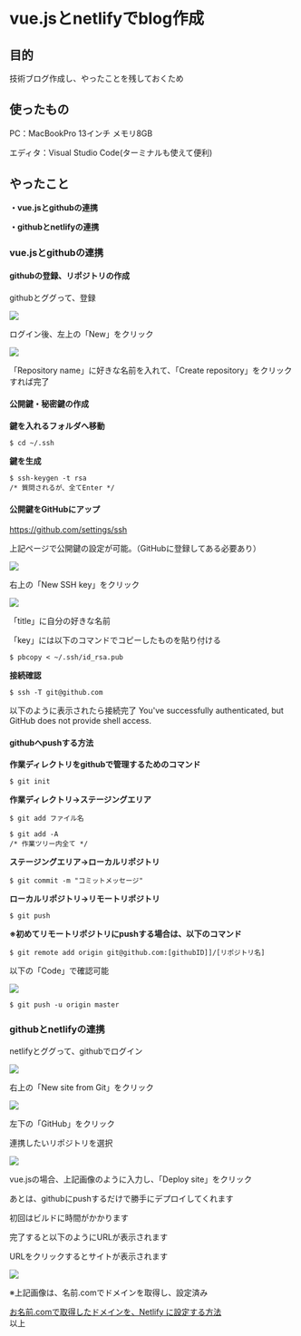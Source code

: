 # vue.jsとnetlifyでblog作成
## 目的
技術ブログ作成し、やったことを残しておくため

## 使ったもの
PC：MacBookPro 13インチ メモリ8GB

エディタ：Visual Studio Code(ターミナルも使えて便利)

## やったこと
**・vue.jsとgithubの連携**

**・githubとnetlifyの連携**

### vue.jsとgithubの連携
#### githubの登録、リポジトリの作成
githubとググって、登録

<img src="./img/article1/NewRepositories.png" decoding="async">

ログイン後、左上の「New」をクリック

<img src="./img/article1/CreateRepositories.png" decoding="async">

「Repository name」に好きな名前を入れて、「Create repository」をクリックすれば完了

#### 公開鍵・秘密鍵の作成
**鍵を入れるフォルダへ移動**

```
$ cd ~/.ssh
```

**鍵を生成**

```
$ ssh-keygen -t rsa
/* 質問されるが、全てEnter */
```

#### 公開鍵をGitHubにアップ
<a href="https://github.com/settings/ssh" target="_blank">https://github.com/settings/ssh</a>

上記ページで公開鍵の設定が可能。（GitHubに登録してある必要あり）

<img src="./img/article1/SSHkey.png" decoding="async">

右上の「New SSH key」をクリック

<img src="./img/article1/addnew.png" decoding="async">

「title」に自分の好きな名前

「key」には以下のコマンドでコピーしたものを貼り付ける

```
$ pbcopy < ~/.ssh/id_rsa.pub
```

**接続確認**

```
$ ssh -T git@github.com
```

以下のように表示されたら接続完了
You've successfully authenticated, but GitHub does not provide shell access.

#### githubへpushする方法
**作業ディレクトリをgithubで管理するためのコマンド**

```
$ git init
```

**作業ディレクトリ→ステージングエリア**

```
$ git add ファイル名
```

```
$ git add -A
/* 作業ツリー内全て */
```

**ステージングエリア→ローカルリポジトリ**

```
$ git commit -m "コミットメッセージ"
```

**ローカルリポジトリ→リモートリポジトリ**

```
$ git push
```

**※初めてリモートリポジトリにpushする場合は、以下のコマンド**

```
$ git remote add origin git@github.com:[githubID]]/[リポジトリ名]
```

以下の「Code」で確認可能

<img src="./img/article1/githubCode.png" decoding="async">

```
$ git push -u origin master
```

### githubとnetlifyの連携
netlifyとググって、githubでログイン

<img src="./img/article1/NewSiteFromGit.png" decoding="async">

右上の「New site from Git」をクリック

<img src="./img/article1/CreateNewSite.png" decoding="async">

左下の「GitHub」をクリック

連携したいリポジトリを選択

<img src="./img/article1/DeploySite.png" decoding="async">

vue.jsの場合、上記画像のように入力し、「Deploy site」をクリック

あとは、githubにpushするだけで勝手にデプロイしてくれます

初回はビルドに時間がかかります

完了すると以下のようにURLが表示されます

URLをクリックするとサイトが表示されます

<img src="./img/article1/Deploy.png" decoding="async">

※上記画像は、名前.comでドメインを取得し、設定済み

<a href="https://note.com/koushikagawa/n/n407cde93bdca" target="_blank">お名前.comで取得したドメインを、Netlify に設定する方法</a><br>
以上
